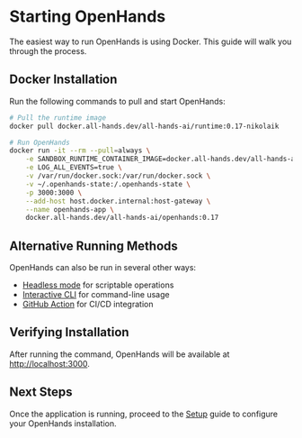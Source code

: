 # Starting OpenHands

The easiest way to run OpenHands is using Docker. This guide will walk you through the process.

## Docker Installation

Run the following commands to pull and start OpenHands:

```bash
# Pull the runtime image
docker pull docker.all-hands.dev/all-hands-ai/runtime:0.17-nikolaik

# Run OpenHands
docker run -it --rm --pull=always \
    -e SANDBOX_RUNTIME_CONTAINER_IMAGE=docker.all-hands.dev/all-hands-ai/runtime:0.17-nikolaik \
    -e LOG_ALL_EVENTS=true \
    -v /var/run/docker.sock:/var/run/docker.sock \
    -v ~/.openhands-state:/.openhands-state \
    -p 3000:3000 \
    --add-host host.docker.internal:host-gateway \
    --name openhands-app \
    docker.all-hands.dev/all-hands-ai/openhands:0.17
```

## Alternative Running Methods

OpenHands can also be run in several other ways:
- [Headless mode](https://docs.all-hands.dev/modules/usage/how-to/headless-mode) for scriptable operations
- [Interactive CLI](https://docs.all-hands.dev/modules/usage/how-to/cli-mode) for command-line usage
- [GitHub Action](https://docs.all-hands.dev/modules/usage/how-to/github-action) for CI/CD integration

## Verifying Installation

After running the command, OpenHands will be available at [http://localhost:3000](http://localhost:3000).

## Next Steps

Once the application is running, proceed to the [Setup](setup.md) guide to configure your OpenHands installation.